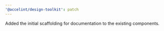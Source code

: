 ```yaml
---
'@accelint/design-toolkit': patch
---
```


Added the initial scaffolding for documentation to the existing components.
